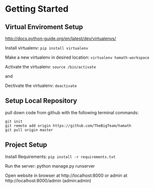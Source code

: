 # Getting Started

####

## Virtual Enviroment Setup
http://docs.python-guide.org/en/latest/dev/virtualenvs/

Install virtualenv: ```pip install virtualenv```

Make a new virtualenv in desired location: ```virtualenv hamath-workspace```

Activate the virtualenv: ```source /bin/activate```

and

Dectivate the virtualenv: ```deactivate```

## Setup Local Repository

pull down code from github with the following terminal commands:
```
git init
git remote add origin https://github.com/TheBigTeam/hamath
git pull origin master
```

## Project Setup

Install Requirements: ```pip install -r requirements.txt```

Run the server: python manage.py runserver

Open website in browser at http://localhost:8000 or admin at http://localhost:8000/admin (admin:admin)

